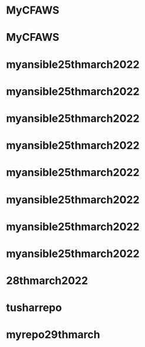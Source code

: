 # MyCFAWS
# MyCFAWS
# myansible25thmarch2022
# myansible25thmarch2022
# myansible25thmarch2022
# myansible25thmarch2022
# myansible25thmarch2022
# myansible25thmarch2022
# myansible25thmarch2022
# myansible25thmarch2022
# 28thmarch2022
# tusharrepo
# myrepo29thmarch
